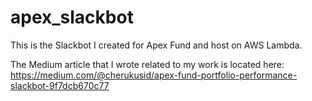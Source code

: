 # apex_slackbot
This is the Slackbot I created for Apex Fund and host on AWS Lambda.

The Medium article that I wrote related to my work is located here: https://medium.com/@cherukusid/apex-fund-portfolio-performance-slackbot-9f7dcb670c77
